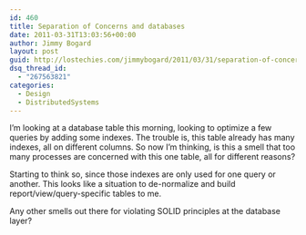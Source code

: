 ```yaml
---
id: 460
title: Separation of Concerns and databases
date: 2011-03-31T13:03:56+00:00
author: Jimmy Bogard
layout: post
guid: http://lostechies.com/jimmybogard/2011/03/31/separation-of-concerns-and-databases/
dsq_thread_id:
  - "267563821"
categories:
  - Design
  - DistributedSystems
---
```

I’m looking at a database table this morning, looking to optimize a few queries by adding some indexes. The trouble is, this table already has many indexes, all on different columns. So now I’m thinking, is this a smell that too many processes are concerned with this one table, all for different reasons?

Starting to think so, since those indexes are only used for one query or another. This looks like a situation to de-normalize and build report/view/query-specific tables to me.

Any other smells out there for violating SOLID principles at the database layer?
